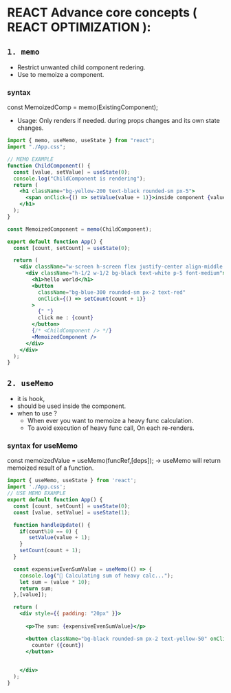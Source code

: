 # REACT Advance core concepts ( REACT OPTIMIZATION ):

## `1. memo`

- Restrict unwanted child component redering.
- Use to memoize a component.

### syntax

const MemoizedComp = memo(ExistingComponent);

- Usage:
  Only renders if needed.
  during props changes and its own state changes.

```jsx
import { memo, useMemo, useState } from "react";
import "./App.css";

// MEMO EXAMPLE
function ChildComponent() {
  const [value, setValue] = useState(0);
  console.log("ChildComponent is rendering");
  return (
    <h1 className="bg-yellow-200 text-black rounded-sm px-5">
      <span onClick={() => setValue(value + 1)}>inside component {value}</span>
    </h1>
  );
}

const MemoizedComponent = memo(ChildComponent);

export default function App() {
  const [count, setCount] = useState(0);

  return (
    <div className="w-screen h-screen flex justify-center align-middle items-center">
      <div className="h-1/2 w-1/2 bg-black text-white p-5 font-medium">
        <h1>hello world</h1>
        <button
          className="bg-blue-300 rounded-sm px-2 text-red"
          onClick={() => setCount(count + 1)}
        >
          {" "}
          click me : {count}
        </button>
        {/* <ChildComponent /> */}
        <MemoizedComponent />
      </div>
    </div>
  );
}
```

## `2. useMemo`

- it is hook,
- should be used inside the component.
- when to use ?
  - When ever you want to memoize a
    heavy func calculation.
  - To avoid execution of heavy func call,
    On each re-renders.

### syntax for useMemo

const memoizedValue = useMemo(funcRef,[deps]);
-> useMemo will return memoized result
of a function.

```jsx
import { useMemo, useState } from 'react';
import './App.css';
// USE MEMO EXAMPLE
export default function App() {
  const [count, setCount] = useState(0);
  const [value, setValue] = useState(1);

  function handleUpdate() {
    if(count%10 == 0) {
       setValue(value + 1);
    }
    setCount(count + 1);
  }

  const expensiveEvenSumValue = useMemo(() => {
    console.log("👹 Calculating sum of heavy calc...");
    let sum = (value * 10);
    return sum;
  },[value]);

  return (
    <div style={{ padding: "20px" }}>
      
      <p>The sum: {expensiveEvenSumValue}</p>

      <button className="bg-black rounded-sm px-2 text-yellow-50" onClick={handleUpdate}>
        counter ({count})
      </button>

      
    </div>
  );
}
```
